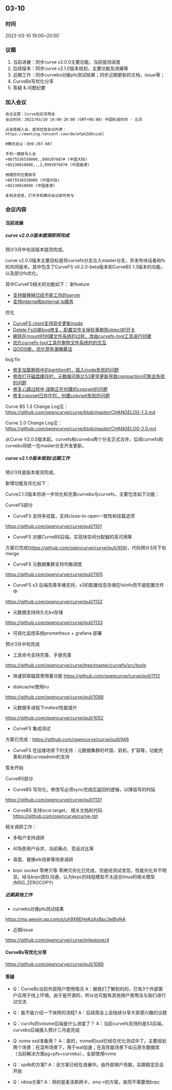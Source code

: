 ## 03-10
### **时间**

2022-03-10 19:00~20:00

### **议题**

1. 当前进展：同步curve v2.0.0主要功能，当前提测进度
2. 后续版本：同步curve v2.1.0版本规划，主要功能及进展等
3. 近期工作：同步curvebs对接pfs测试结果；同步近期更新的文档，issue等；
4. CurveBs写优化分享
5. 答疑 & 问题纪要

### **加入会议**

```
会议主题：Curve社区双周会
会议时间：2022/03/10 19:00-20:00 (GMT+08:00) 中国标准时间 - 北京

点击链接入会，或添加至会议列表：
https://meeting.tencent.com/dm/wfpkZG0xiubl

#腾讯会议：899-207-687

手机一键拨号入会
+8675536550000,,899207687# (中国大陆)
+85230018898,,,2,899207687# (中国香港)

根据您的位置拨号
+8675536550000 (中国大陆)
+85230018898 (中国香港)

复制该信息，打开手机腾讯会议即可参与
```

### **会议内容**

#### 当前进展

##### curve v2.0.0版本提测即将完成

预计3月中旬该版本提测完成。

curve v2.0.0版本主要目标是将curvefs分支合入master分支，并发布块设备和fs的共同版本。其中包含了CurveFS v0.2.0-beta版本和CurveBS 1.3版本的功能，以及部分fs优化。

其中CurveFS相关的功能如下：
新feature

- [支持替换掉已经不能工作的server](https://github.com/opencurve/curve/pull/954)
- [支持internal和external ip服务](https://github.com/opencurve/curve/issues/973)

优化

- [CurveFS client支持异步更新inode](https://github.com/opencurve/curve/pull/1020)
- [Delete Fs功能bug修复，配置文件关掉批量删除object的开关](https://github.com/opencurve/curve/pull/997)
- [删除在mount时创建文件系统的过程，改由curvefs-tool工具进行创建](https://github.com/opencurve/curve/pull/899)
- [优化curvefs-tool工具在删除文件系统时的交互](https://github.com/opencurve/curve/issues/843)
- [QOS功能，优化原有漏桶算法](https://github.com/opencurve/curve/pull/1045)

bug fix

- [修复加载删除中的partition时，插入inode失败的问题](https://github.com/opencurve/curve/pull/997)
- [修改打开磁盘缓存时，元数据可能比S3更早更新导致compaction可能会失败的问题](https://github.com/opencurve/curve/pull/1006)
- [修复心跳过程中,误删正在创建的copyset的问题](https://github.com/opencurve/curve/pull/1011)
- [修复copyset已存在时，创建copyset失败的问题](https://github.com/opencurve/curve/pull/1002)

Curve BS 1.3 Change Log见： https://github.com/opencurve/curve/blob/master/CHANGELOG-1.3.md

Curve 2.0 Change Log见：https://github.com/opencurve/curve/blob/master/CHANGELOG-2.0.md

从Curve V2.0.0版本起，curvefs和curvebs两个分支正式合并，后续curvefs和curvebs将统一在master分支开发更新。

##### curve v2.1.0版本规划/近期工作

预计3月底版本提测完成。

新增功能及优化如下：

Curve2.1.0版本将进一步优化和完善curvebs与curvefs，主要包含如下功能：

CurveFS部分

- CurveFS 支持多挂载，支持close-to-open一致性和挂载选项

https://github.com/opencurve/curve/pull/1101

- CurveFS 对接CurveBS后端，实现块空间分配器的高可用等

方案已完成(https://github.com/opencurve/curve/pull/959)，代码预计3月下旬merge

- CurveFS 元数据集群支持均衡调度

https://github.com/opencurve/curve/pull/1105

- CurveFS s3 后端完善多桶支持，s3的配置信息存储在fsInfo而不是配置文件中

https://github.com/opencurve/curve/pull/1132

- 元数据支持持久化kv存储

https://github.com/opencurve/curve/pull/1133

- 可视化监控系统prometheus + grafana 部署

预计3月中旬完成

- 工具命令支持完善、手册完善

https://github.com/opencurve/curve/tree/master/curvefs/src/tools


- 快速获取磁盘使用量功能
https://github.com/opencurve/curve/pull/1112

- diskcache使用lru

https://github.com/opencurve/curve/pull/1088

- 元数据多进程下mdtest性能提升

https://github.com/opencurve/curve/pull/1052

- CurveFS 集成测试

方案已完成：https://github.com/opencurve/curve/pull/946

- CurveFS 在运维场景下的支持：元数据集群的坏盘、宕机、扩容等，功能完善和对接curveadmin的支持

暂未开始

CurveBS部分

- CurveBS 写优化，修改写必须sync完成后返回的逻辑，以降低写的时延

https://github.com/opencurve/curve/pull/1131

- CurveBS 支持iscsi target， 相关文档和代码 https://github.com/opencurve/curve-tgt

相关调研工作：

- 多租户支持调研
- AI场景用户诉求，当前痛点、竞品对比等
- 易盘、替换elk场景等场景调研

- brpc socket 零拷贝等
零拷贝优化已完成，但是经测试发现，性能优化并不明显。经与brpc团队沟通，认为brpc的线程模型不太适合linux的相关模型(MSG_ZEROCOPY)

##### 近期其他工作

- curvebs对接pfs测试结果

https://mp.weixin.qq.com/s/uh9XREHeKpXxBpc3eBIvNA

- 近期issue

https://github.com/opencurve/curve/milestone/4


#### CurveBs写优化分享

https://github.com/opencurve/curve/pull/1089

#### 答疑

- Q：CurveBs当前外部用户使用情况
A：据我们了解到的的，已有3个外部客户应用于线上环境。由于是开源的，所以也可能有其他用户使用没与我们进行过交流

- Q：能不能介绍一下快照的流程?
A：后续周会上会陆续分享大家感兴趣的议题

- Q：curvfs的volume后端是什么进度了？
A：当前curvefs支持的是S3后端，curvebs后端接入预计三月底完成

- Q: nvme ssd准备用？
A：是的，nvme的ssd已经在优化测试中了。主要规划两个场景：在混布场景下，用于wal加速；在高性能场景下如云原生数据库（当前解决方案pg+pfs+curvebs），全部使用nvme

- Q：spdk的方案?
A：该方案已经在进展中。由外部用户贡献，后期稳定后会开放

- Q：rdma方案?
A：用的是麦洛斯网卡，smc-r的方案，故而不需要改brpc
